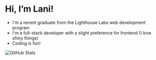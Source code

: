 # Hi, I’m Lani!

- I'm a recent graduate from the Lighthouse Labs web development program
- I'm a full-stack developer with a slight preference for frontend (I love shiny things)
- Coding is fun!

![GitHub Stats](https://github-readme-stats.vercel.app/api/top-langs/?username=oatmilkies&theme=solarized-dark&show_icons=true&hide_border=true&layout=compact)

